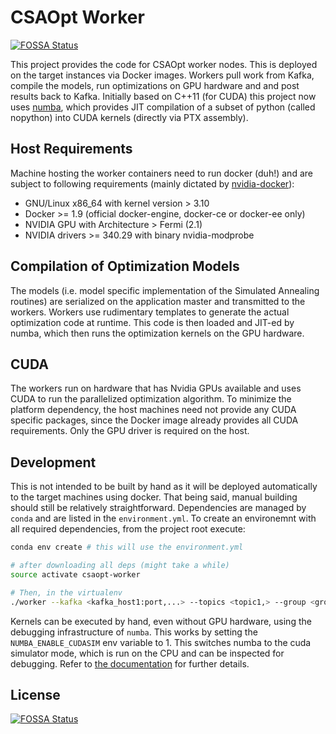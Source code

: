 # CSAOpt Worker
[![FOSSA Status](https://app.fossa.io/api/projects/git%2Bgithub.com%2Fd53dave%2Fcsaopt-worker.svg?type=shield)](https://app.fossa.io/projects/git%2Bgithub.com%2Fd53dave%2Fcsaopt-worker?ref=badge_shield)

This project provides the code for CSAOpt worker nodes. This is deployed on the
target instances via Docker images. Workers pull work from Kafka, compile the
models, run optimizations on GPU hardware and and post results back to Kafka.
Initially based on C++11 (for CUDA) this project now uses
[numba](http://numba.pydata.org), which provides JIT compilation of a subset
of python (called nopython) into CUDA kernels (directly via PTX assembly).

## Host Requirements

Machine hosting the worker containers need to run docker (duh!) and are
subject to following requirements
(mainly dictated by [nvidia-docker](https://github.com/NVIDIA/nvidia-docker)):

- GNU/Linux x86_64 with kernel version > 3.10
- Docker >= 1.9 (official docker-engine, docker-ce or docker-ee only)
- NVIDIA GPU with Architecture > Fermi (2.1)
- NVIDIA drivers >= 340.29 with binary nvidia-modprobe

## Compilation of Optimization Models

The models (i.e. model specific implementation of the Simulated Annealing
routines) are serialized on the application master and transmitted to the
workers. Workers use rudimentary templates to generate the actual optimization
code at runtime. This code is then loaded and JIT-ed by numba, which then runs
the optimization kernels on the GPU hardware.

## CUDA

The workers run on hardware that has Nvidia GPUs available and uses CUDA
to run the parallelized optimization algorithm. To minimize the platform
dependency, the host machines need not provide any CUDA specific packages,
since the Docker image already provides all CUDA requirements. Only the GPU
driver is required on the host.

## Development

This is not intended to be built by hand as it will be deployed
automatically to the target machines using docker. That being said, manual
building should still be relatively straightforward. Dependencies are managed by
`conda` and are listed in the `environment.yml`. To create an environemnt with
all required dependencies, from the project root execute:

```bash
conda env create # this will use the environment.yml

# after downloading all deps (might take a while)
source activate csaopt-worker

# Then, in the virtualenv
./worker --kafka <kafka_host1:port,...> --topics <topic1,> --group <group> [--multi-gpu]
```

Kernels can be executed by hand, even without GPU hardware, using the debugging
infrastructure of `numba`. This works by setting the `NUMBA_ENABLE_CUDASIM` env
variable to 1. This switches numba to the cuda simulator mode, which is run on
the CPU and can be inspected for debugging. Refer to
[the documentation](https://numba.pydata.org/doc.html) for further details.

## License
[![FOSSA Status](https://app.fossa.io/api/projects/git%2Bgithub.com%2Fd53dave%2Fcsaopt-worker.svg?type=large)](https://app.fossa.io/projects/git%2Bgithub.com%2Fd53dave%2Fcsaopt-worker?ref=badge_large)
